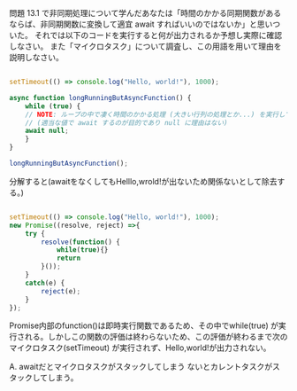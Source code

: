 ﻿問題 13.1 で非同期処理について学んだあなたは「時間のかかる同期関数があるならば、非同期関数に変換して適宜 await
すればいいのではないか」と思いついた。
それでは以下のコードを実行すると何が出力されるか予想し実際に確認しなさい。 また「マイクロタスク」について調査し、この用語を用いて理由を説明しなさい。

```js

setTimeout(() => console.log("Hello, world!"), 1000);

async function longRunningButAsyncFunction() {
    while (true) {
    // NOTE: ループの中で凄く時間のかかる処理 (大きい行列の処理とか...) を実行していると想像して下さい。
    // (適当な値で await するのが目的であり null に理由はない)
    await null;
    }
}

longRunningButAsyncFunction();
```

分解すると(awaitをなくしてもHelllo,wrold!が出ないため関係ないとして除去する。)

```js

setTimeout(() => console.log("Hello, world!"), 1000);
new Promise((resolve, reject) =>{
    try {
        resolve(function() {
            while(true){}
            return  
        }());
    }
    catch(e) {
        reject(e);
    }
});
```

Promise内部のfunction()は即時実行関数であるため、その中でwhile(true)
が実行される。しかしこの関数の評価は終わらないため、この評価が終わるまで次のマイクロタスク(setTimeout)
が実行されず、Hello,world!が出力されない。

A.
awaitだとマイクロタスクがスタックしてしまう
ないとカレントタスクがスタックしてしまう。